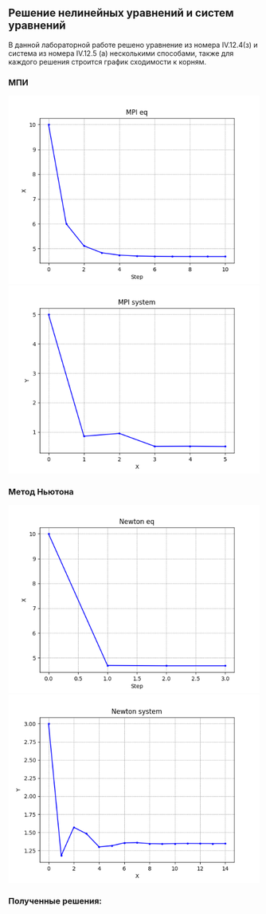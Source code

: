 ## Решение нелинейных уравнений и систем уравнений

В данной лабораторной работе решено уравнение из номера IV.12.4(з) и система из номера IV.12.5 (а) несколькими способами, также для каждого решения строится график сходимости к корням.

### МПИ

<div class="img-div1">
  <img src="https://github.com/EnikAs/Computational-Mathematics/blob/main/Task3/img/x_n_mpi.png" width="800" alt="">
  <img src="https://github.com/EnikAs/Computational-Mathematics/blob/main/Task3/img/system_mpi.png" width="800" alt="">
</div>

### Метод Ньютона

<div class="img-div1">
  <img src="https://github.com/EnikAs/Computational-Mathematics/blob/main/Task3/img/x_n_newton.png" width="800" alt="">
  <img src="https://github.com/EnikAs/Computational-Mathematics/blob/main/Task3/img/system_newton.png" width="800" alt="">
</div>

### Полученные решения:
